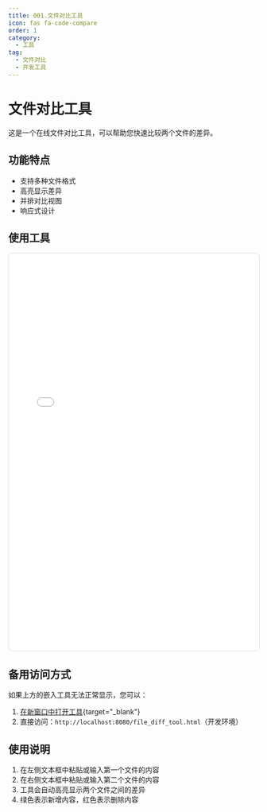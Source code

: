 ```yaml
---
title: 001.文件对比工具
icon: fas fa-code-compare
order: 1
category:
  - 工具
tag:
  - 文件对比
  - 开发工具
---
```


# 文件对比工具

这是一个在线文件对比工具，可以帮助您快速比较两个文件的差异。

## 功能特点

- 支持多种文件格式
- 高亮显示差异
- 并排对比视图
- 响应式设计

## 使用工具

<iframe src="/tools/file_diff_tool.html" width="100%" height="800px" frameborder="0" style="border: 1px solid #ddd; border-radius: 8px;"></iframe>

## 备用访问方式

如果上方的嵌入工具无法正常显示，您可以：

1. [在新窗口中打开工具](/file_diff_tool.html){target="_blank"}
2. 直接访问：`http://localhost:8080/file_diff_tool.html`（开发环境）

## 使用说明

1. 在左侧文本框中粘贴或输入第一个文件的内容
2. 在右侧文本框中粘贴或输入第二个文件的内容
3. 工具会自动高亮显示两个文件之间的差异
4. 绿色表示新增内容，红色表示删除内容